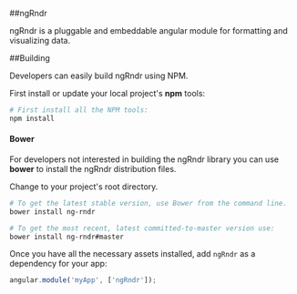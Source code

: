 ##ngRndr

ngRndr is a pluggable and embeddable angular module for formatting and visualizing data.  

##Building

Developers can easily build ngRndr using NPM.

First install or update your local project's **npm** tools:

```bash
# First install all the NPM tools:
npm install
```

#### Bower

For developers not interested in building the ngRndr library you can use **bower** to install the ngRndr distribution files.

Change to your project's root directory.

```bash
# To get the latest stable version, use Bower from the command line.
bower install ng-rndr

# To get the most recent, latest committed-to-master version use:
bower install ng-rndr#master
```

Once you have all the necessary assets installed, add `ngRndr` as a dependency for your app:

```javascript
angular.module('myApp', ['ngRndr']);
```